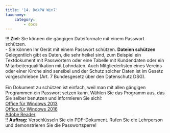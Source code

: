 ```yaml
---
title: '14. DokPW Win7'
taxonomy:
    category:
        - docs
---
```


!!! **Ziel:** Sie können die gängigen Dateiformate mit einem Passwort schützen.<br>- Sie können Ihr Gerät mit einem Passwort schützen.
**Dateien schützen**<br>
Gelegentlich gibt es Daten, die sehr heikel sind, zum Beispiel ein Textdokument mit Passwörtern oder eine Tabelle mit Kundendaten oder ein Mitarbeiterqualifikation mit Lohndaten. Auch Mitgliederlisten eines Vereins oder einer Kirche sind sensibel und der Schutz solcher Daten ist im Gesetz vorgeschrieben (Art. 7 Bundesgesetz über den Datenschutz DSG).<br><br>
Ein Dokument zu schützen ist einfach, weil man mit allen gängigen Programmen ein Passwort setzen kann. Wählen Sie das Programm aus, das Sie selber benutzen und informieren Sie sich!:<br>
[Office für Windows 2013](http://praxistipps.chip.de/word-datei-mit-passwort-schuetzen-so-gehts_11774)<br>
[Office für Windows 2016](http://www.computerbild.de/videos/cb-Tipps-Software-Office-2016-Word-Datei-Passwort-14211311.html)<br>
[Adobe Reader](http://help.adobe.com/de_DE/acrobat/standard/using/WSD012A4E1-51D1-4bcd-BA9F-EF03C6F20BB6.html)<br>
!! **Auftrag:** Verschlüsseln Sie ein PDF-Dokument. Rufen Sie die Lehrperson und demonstrieren Sie die Passwortsperre!<br>
